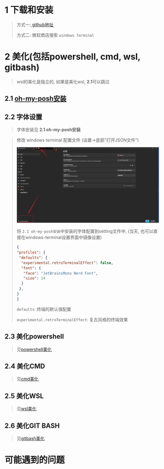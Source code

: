 # 1 下载和安装

> 方式一:[ github地址](https://github.com/microsoft/terminal)
>
> 方式二: 微软商店搜索 `windows terminal`

# 2 美化(包括powershell, cmd, wsl, gitbash)

> wsl的美化是独立的,  如果是美化wsl, **2.1**可以跳过

## 2.1 [oh-my-posh安装](2.oh-my-posh%E5%AE%89%E8%A3%85.md)

## 2.2 字体设置

> 字体安装见 **2.1 oh-my-posh安装**

> 修改 windows terminal 配置文件 (设置->底部"打开JSON文件")
>
> ![1688366876610](./image/1.windows-terminal说明/setting.png)
>
> 将 `2.1 oh-my-posh安装`中安装的字体配置到setting文件中, (当天, 也可以直接在windows-terminal设置界面中镜像设置)
>
> ```json
> {
> "profiles": {
>  "defaults": {
>   "experimental.retroTerminalEffect": false,
>   "font": {
>    "face": "JetBrainsMono Nerd Font",
>    "size": 14
>   }
>  },
> }
> }
> ```
>
> `defaults`: 终端的默认值配置
>
> `experimental.retroTerminalEffect`: 复古风格的终端效果

## 2.3 美化powershell

> 见[powershell美化](./3.powershell%E7%BE%8E%E5%8C%96.md)

## 2.4 美化CMD

> 见[cmd美化](./4.cmd%E7%BE%8E%E5%8C%96.md)

## 2.5 美化WSL

> 见[wsl美化](./5.wsl%E7%BE%8E%E5%8C%96.md)

## 2.6 美化GIT BASH

> 见[gitbash美化](./6.gitbash%E7%BE%8E%E5%8C%96.md)

# 可能遇到的问题

